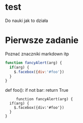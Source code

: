 # test
Do nauki jak to działa
# Pierwsze zadanie
Poznać znaczniki markdown itp


```javascript
function fancyAlert(arg) {
  if(arg) {
    $.facebox({div:'#foo'})
  }
}
```




def foo():
    if not bar:
        return True
        
        
        
        
         function fancyAlert(arg) {
      if(arg) {
        $.facebox({div:'#foo'})
      }
    }
